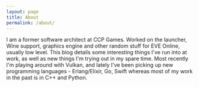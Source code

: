 ```yaml
---
layout: page
title: About
permalink: /about/
---
```


I am a former software architect at CCP Games. Worked on the launcher, Wine 
support, graphics engine and other random stuff for EVE Online, 
usually low level. This blog details some interesting things I've run 
into at work, as well as new things I'm trying out in my spare time. 
Most recently I'm playing around with Vulkan, and lately I've been picking up 
new programming languages - Erlang/Elixir, Go, Swift whereas most of my work in 
the past is in C++ and Python.
